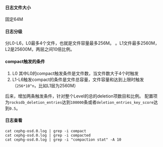 #### 日志文件大小
固定64M

#### 日志分级
分L0-L6，L0最多4个文件，也就是文件容量最多256M。
。L1文件最多2560M，L2是25600M，两层之间10倍比例。

#### compact触发的条件
1. L0 其中L0的compact触发条件是文件数，当文件数大于4个时触发
2. L1-L6触发compact的条件是文件总容量，文件容量和达到上限时触发（`256*10^n`，比如L1层为2560M）

后来，增加两条触发条件，针对整个Level的总的deletion项数目和比例。
配置项为`rocksdb_deletion_entries`达到`100000`条或者`deletion_entries_key_score`达到`0.5`。

#### 日志查看
```
cat cephg-osd.0.log | grep -i compact
cat cephg-osd.0.log | grep -i compacted
cat cephg-osd.0.log | grep -i "compaction stat" -A 10
```
